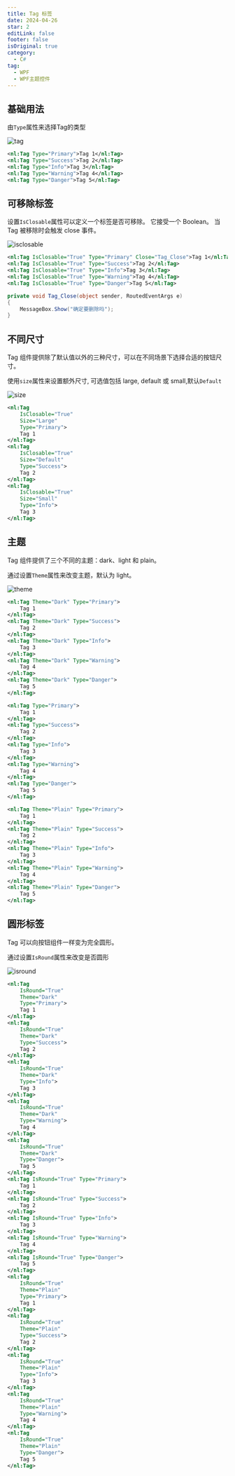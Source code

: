 ```yaml
---
title: Tag 标签
date: 2024-04-26
star: 2
editLink: false
footer: false
isOriginal: true
category:
  - C#
tag:
  - WPF
  - WPF主题控件
---
```


## 基础用法

由`Type`属性来选择Tag的类型

![tag](https://nas.ilyl.life:8092/wpf-theme/tag/tag.png)

```xml
<nl:Tag Type="Primary">Tag 1</nl:Tag>
<nl:Tag Type="Success">Tag 2</nl:Tag>
<nl:Tag Type="Info">Tag 3</nl:Tag>
<nl:Tag Type="Warning">Tag 4</nl:Tag>
<nl:Tag Type="Danger">Tag 5</nl:Tag>
```

## 可移除标签

设置`IsClosable`属性可以定义一个标签是否可移除。 它接受一个 Boolean。 当 Tag 被移除时会触发 close 事件。

![isclosable](https://nas.ilyl.life:8092/wpf-theme/tag/tag-isclosable.gif)

```xml
<nl:Tag IsClosable="True" Type="Primary" Close="Tag_Close">Tag 1</nl:Tag>
<nl:Tag IsClosable="True" Type="Success">Tag 2</nl:Tag>
<nl:Tag IsClosable="True" Type="Info">Tag 3</nl:Tag>
<nl:Tag IsClosable="True" Type="Warning">Tag 4</nl:Tag>
<nl:Tag IsClosable="True" Type="Danger">Tag 5</nl:Tag>
```

```cs
private void Tag_Close(object sender, RoutedEventArgs e)
{
    MessageBox.Show("确定要删除吗");
}
```

## 不同尺寸

Tag 组件提供除了默认值以外的三种尺寸，可以在不同场景下选择合适的按钮尺寸。

使用`size`属性来设置额外尺寸, 可选值包括 large, default 或 small,默认`Default`

![size](https://nas.ilyl.life:8092/wpf-theme/tag/tag-size.png)

```xml
<nl:Tag
    IsClosable="True"
    Size="Large"
    Type="Primary">
    Tag 1
</nl:Tag>
<nl:Tag
    IsClosable="True"
    Size="Default"
    Type="Success">
    Tag 2
</nl:Tag>
<nl:Tag
    IsClosable="True"
    Size="Small"
    Type="Info">
    Tag 3
</nl:Tag>
```

## 主题

Tag 组件提供了三个不同的主题：dark、light 和 plain。

通过设置`Theme`属性来改变主题，默认为 light。

![theme](https://nas.ilyl.life:8092/wpf-theme/tag/tag-theme.png)

```xml
<nl:Tag Theme="Dark" Type="Primary">
    Tag 1
</nl:Tag>
<nl:Tag Theme="Dark" Type="Success">
    Tag 2
</nl:Tag>
<nl:Tag Theme="Dark" Type="Info">
    Tag 3
</nl:Tag>
<nl:Tag Theme="Dark" Type="Warning">
    Tag 4
</nl:Tag>
<nl:Tag Theme="Dark" Type="Danger">
    Tag 5
</nl:Tag>

<nl:Tag Type="Primary">
    Tag 1
</nl:Tag>
<nl:Tag Type="Success">
    Tag 2
</nl:Tag>
<nl:Tag Type="Info">
    Tag 3
</nl:Tag>
<nl:Tag Type="Warning">
    Tag 4
</nl:Tag>
<nl:Tag Type="Danger">
    Tag 5
</nl:Tag>

<nl:Tag Theme="Plain" Type="Primary">
    Tag 1
</nl:Tag>
<nl:Tag Theme="Plain" Type="Success">
    Tag 2
</nl:Tag>
<nl:Tag Theme="Plain" Type="Info">
    Tag 3
</nl:Tag>
<nl:Tag Theme="Plain" Type="Warning">
    Tag 4
</nl:Tag>
<nl:Tag Theme="Plain" Type="Danger">
    Tag 5
</nl:Tag>
```

## 圆形标签

Tag 可以向按钮组件一样变为完全圆形。

通过设置`IsRound`属性来改变是否圆形

![isround](https://nas.ilyl.life:8092/wpf-theme/tag/tag-isround.png)

```xml
<nl:Tag
    IsRound="True"
    Theme="Dark"
    Type="Primary">
    Tag 1
</nl:Tag>
<nl:Tag
    IsRound="True"
    Theme="Dark"
    Type="Success">
    Tag 2
</nl:Tag>
<nl:Tag
    IsRound="True"
    Theme="Dark"
    Type="Info">
    Tag 3
</nl:Tag>
<nl:Tag
    IsRound="True"
    Theme="Dark"
    Type="Warning">
    Tag 4
</nl:Tag>
<nl:Tag
    IsRound="True"
    Theme="Dark"
    Type="Danger">
    Tag 5
</nl:Tag>
<nl:Tag IsRound="True" Type="Primary">
    Tag 1
</nl:Tag>
<nl:Tag IsRound="True" Type="Success">
    Tag 2
</nl:Tag>
<nl:Tag IsRound="True" Type="Info">
    Tag 3
</nl:Tag>
<nl:Tag IsRound="True" Type="Warning">
    Tag 4
</nl:Tag>
<nl:Tag IsRound="True" Type="Danger">
    Tag 5
</nl:Tag>
<nl:Tag
    IsRound="True"
    Theme="Plain"
    Type="Primary">
    Tag 1
</nl:Tag>
<nl:Tag
    IsRound="True"
    Theme="Plain"
    Type="Success">
    Tag 2
</nl:Tag>
<nl:Tag
    IsRound="True"
    Theme="Plain"
    Type="Info">
    Tag 3
</nl:Tag>
<nl:Tag
    IsRound="True"
    Theme="Plain"
    Type="Warning">
    Tag 4
</nl:Tag>
<nl:Tag
    IsRound="True"
    Theme="Plain"
    Type="Danger">
    Tag 5
</nl:Tag>
```